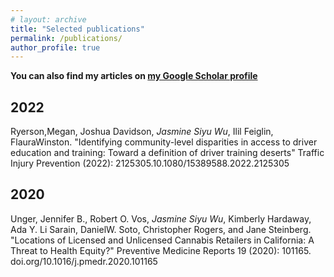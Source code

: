 ```yaml
---
# layout: archive
title: "Selected publications"
permalink: /publications/
author_profile: true
---
```


**You can also find my articles on [my Google Scholar profile](https://scholar.google.com/citations?user=mO5i7vQAAAAJ&hl=en)**


2022
---
Ryerson,Megan, Joshua Davidson, *Jasmine Siyu Wu*, Ilil Feiglin, FlauraWinston. "Identifying community-level disparities in access to driver education and training: Toward a definition of driver training deserts" Traffic Injury Prevention (2022): 2125305.10.1080/15389588.2022.2125305


2020
---
Unger, Jennifer B., Robert O. Vos, *Jasmine Siyu Wu*, Kimberly Hardaway, Ada Y. Li Sarain, DanielW. Soto, Christopher Rogers, and Jane Steinberg. "Locations of Licensed and Unlicensed Cannabis Retailers in California: A Threat to Health Equity?" Preventive Medicine Reports 19 (2020): 101165. doi.org/10.1016/j.pmedr.2020.101165 
